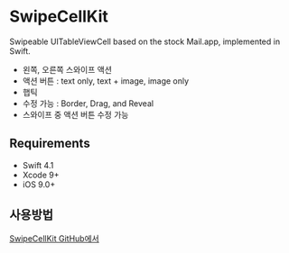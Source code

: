 # SwipeCellKit
Swipeable UITableViewCell based on the stock Mail.app, implemented in Swift.

- 왼쪽, 오른쪽 스와이프 액션
- 액션 버튼 : text only, text + image, image only
- 햅틱
- 수정 가능 : Border, Drag, and Reveal
- 스와이프 중 액션 버튼 수정 가능

## Requirements
- Swift 4.1
- Xcode 9+
- iOS 9.0+

## 사용방법
[SwipeCellKit GitHub에서](https://github.com/SwipeCellKit/SwipeCellKit)
